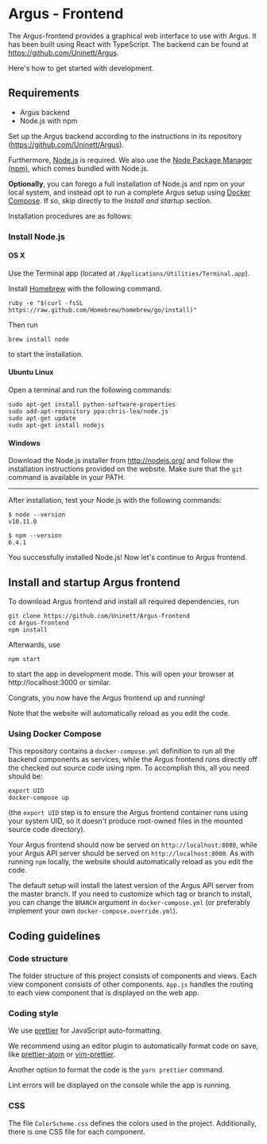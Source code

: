 # Argus - Frontend

The Argus-frontend provides a graphical web interface to use with Argus. It has been built using React with TypeScript.
The backend can be found at https://github.com/Uninett/Argus.

Here's how to get started with development.


## Requirements

- Argus backend
- Node.js with npm

Set up the Argus backend according to the instructions in its repository (https://github.com/Uninett/Argus).

Furthermore, [Node.js](http://nodejs.org/) is required. We also use the [Node Package Manager (npm)](https://www.npmjs.com/), which comes bundled with Node.js.

**Optionally**, you can forego a full installation of Node.js and npm on your local system, and instead opt to run a complete Argus setup using [Docker Compose](https://docs.docker.com/compose/). If so, skip directly to the *Install and startup* section.

Installation procedures are as follows:

### Install Node.js

#### OS X

Use the Terminal app (located at `/Applications/Utilities/Terminal.app`).

Install [Homebrew](http://brew.sh/) with the following command.

    ruby -e "$(curl -fsSL https://raw.github.com/Homebrew/homebrew/go/install)"

Then run

    brew install node

to start the installation.

#### Ubuntu Linux

Open a terminal and run the following commands:

    sudo apt-get install python-software-properties
    sudo add-apt-repository ppa:chris-lea/node.js
    sudo apt-get update
    sudo apt-get install nodejs

#### Windows

Download the Node.js installer from http://nodejs.org/ and follow the installation instructions provided on the website.
Make sure that the `git` command is available in your PATH.

---

After installation, test your Node.js with the following commands:

    $ node --version
    v10.11.0

    $ npm --version
    6.4.1

You successfully installed Node.js! Now let's continue to Argus frontend.

## Install and startup Argus frontend

To download Argus frontend and install all required dependencies, run

    git clone https://github.com/Uninett/Argus-frontend
    cd Argus-frontend
    npm install

Afterwards, use

    npm start

to start the app in development mode.
This will open your browser at http://localhost:3000 or similar.

Congrats, you now have the Argus frontend up and running!

Note that the website will automatically reload as you edit the code.

### Using Docker Compose

This repository contains a `docker-compose.yml` definition to run all the backend components as services, while the Argus frontend runs directly off the checked out source code using npm. To accomplish this, all you need should be:

    export UID
	docker-compose up

(the `export UID` step is to ensure the Argus frontend container runs using your system UID, so it doesn't produce root-owned files in the mounted source code directory).

Your Argus frontend should now be served on `http://localhost:8080`, while your Argus API server should be served on `http://localhost:8000`. As with running `npm` locally, the website should automatically reload as you edit the code.

The default setup will install the latest version of the Argus API server from the master branch. If you need to customize which tag or branch to install, you can change the `BRANCH` argument in `docker-compose.yml` (or preferably implement your own `docker-compose.override.yml`).

## Coding guidelines

### Code structure

The folder structure of this project consists of components and views.
Each view component consists of other components.
`App.js` handles the routing to each view component that is displayed on the web app.

### Coding style

We use [prettier](https://github.com/prettier/prettier) for JavaScript auto-formatting.

We recommend using an editor plugin to automatically format code on save,
like [prettier-atom](https://atom.io/packages/prettier-atom) or
[vim-prettier](https://github.com/prettier/vim-prettier).

Another option to format the code is the `yarn prettier` command.

Lint errors will be displayed on the console while the app is running.

### CSS

The file `ColorScheme.css` defines the colors used in the project.
Additionally, there is one CSS file for each component.
